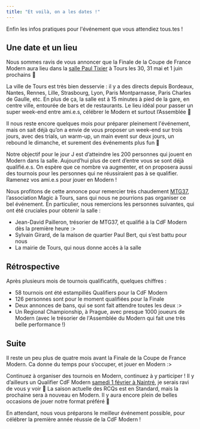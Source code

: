 ```yaml
---
title: "Et voilà, on a les dates !"
---
```


Enfin les infos pratiques pour l'événement que vous attendiez tous.tes !

## Une date et un lieu

Nous sommes ravis de vous annoncer que la Finale de la Coupe de France Modern aura lieu dans la [salle Paul Tixier](https://maps.app.goo.gl/4qND1XRojzkgWngs5) à Tours les 30, 31 mai et 1 juin prochains 🎉

La ville de Tours est très bien desservie : il y a des directs depuis Bordeaux, Nantes, Rennes, Lille, Strasbourg, Lyon, Paris Montparnasse, Paris Charles de Gaulle, etc.
En plus de ça, la salle est à 15 minutes à pied de la gare, en centre ville, entourée de bars et de restaurants. Le lieu idéal pour passer un super week-end entre ami.e.s, célébrer le Modern et surtout l’Assemblée 🙂

Il nous reste encore quelques mois pour préparer pleinement l'événement, mais on sait déjà qu’on a envie de vous proposer un week-end sur trois jours, avec des trials, un warm-up, un main event sur deux jours, un rebound le dimanche, et surement des événements plus fun 👀

Notre objectif pour le jour J est d’atteindre les 200 personnes qui jouent en Modern dans la salle. Aujourd’hui plus de cent d’entre vous se sont déjà qualifié.e.s. On espère que ce nombre va augmenter, et on proposera aussi des tournois pour les personnes qui ne réussiraient pas à se qualifier. Ramenez vos ami.e.s pour jouer en Modern !

Nous profitons de cette annonce pour remercier très chaudement [MTG37](https://discord.gg/tq2RzCJBbZ), l’association Magic à Tours, sans qui nous ne pourrions pas organiser ce bel événement. En particulier, nous remercions les personnes suivantes, qui ont été cruciales pour obtenir la salle :
- Jean-David Pailleron, trésorier de MTG37, et qualifié à la CdF Modern dès la première heure :>
- Sylvain Girard, de la maison de quartier Paul Bert, qui s’est battu pour nous
- La mairie de Tours, qui nous donne accès à la salle

## Rétrospective

Après plusieurs mois de tournois qualificatifs, quelques chiffres :
- 58 tournois ont été estampillés Qualifiers pour la CdF Modern
- 126 personnes sont pour le moment qualifiées pour la Finale
- Deux annonces de bans, qui se sont fait attendre toutes les deux :>
- Un Regional Championship, à Prague, avec presque 1000 joueurs de Modern (avec le trésorier de l'Assemblée du Modern qui fait une très belle performance !)

## Suite

Il reste un peu plus de quatre mois avant la Finale de la Coupe de France Modern. Ca donne du temps pour s’occuper, et jouer en Modern :>

Continuez à organiser des tournois en Modern, continuez à y participer ! Il y d’ailleurs un Qualifier CdF Modern [samedi 1 février à Naintré](https://www.helloasso.com/associations/association-damocles/evenements/le-trophee-de-diane-2025), je serais ravi de vous y voir 👐
La saison actuelle des RCQs est en Standard, mais la prochaine sera à nouveau en Modern. Il y aura encore plein de belles occasions de jouer notre format préféré 👏

En attendant, nous vous préparons le meilleur événement possible, pour célébrer la première année réussie de la CdF Modern !
